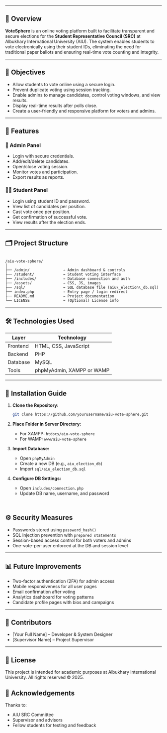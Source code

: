 

---

## 📌 Overview

**VoteSphere** is an online voting platform built to facilitate transparent and secure elections for the **Student Representative Council (SRC)** at Albukhary International University (AIU). The system enables students to vote electronically using their student IDs, eliminating the need for traditional paper ballots and ensuring real-time vote counting and integrity.

---

## 🎯 Objectives

- Allow students to vote online using a secure login.
- Prevent duplicate voting using session tracking.
- Enable admins to manage candidates, control voting windows, and view results.
- Display real-time results after polls close.
- Create a user-friendly and responsive platform for voters and admins.

---

## 🔧 Features

### 🔐 Admin Panel
- Login with secure credentials.
- Add/edit/delete candidates.
- Open/close voting session.
- Monitor votes and participation.
- Export results as reports.

### 🧑‍🎓 Student Panel
- Login using student ID and password.
- View list of candidates per position.
- Cast vote once per position.
- Get confirmation of successful vote.
- View results after the election ends.

---

## 🗂️ Project Structure

```

/aiu-vote-sphere/
│
├── /admin/               → Admin dashboard & controls
├── /student/             → Student voting interface
├── /includes/            → Database connection and auth
├── /assets/              → CSS, JS, images
├── /sql/                 → SQL database file (aiu\_election\_db.sql)
├── index.php             → Entry page / login redirect
├── README.md             → Project documentation
└── LICENSE               → (Optional) License info

````

---

## 🛠️ Technologies Used

| Layer        | Technology         |
|--------------|--------------------|
| Frontend     | HTML, CSS, JavaScript |
| Backend      | PHP                |
| Database     | MySQL              |
| Tools        | phpMyAdmin, XAMPP or WAMP |

---

## 🚀 Installation Guide

1. **Clone the Repository:**
   ```bash
   git clone https://github.com/yourusername/aiu-vote-sphere.git


2. **Place Folder in Server Directory:**

   * For XAMPP: `htdocs/aiu-vote-sphere`
   * For WAMP: `www/aiu-vote-sphere`

3. **Import Database:**

   * Open `phpMyAdmin`
   * Create a new DB (e.g., `aiu_election_db`)
   * Import `sql/aiu_election_db.sql`

4. **Configure DB Settings:**

   * Open `includes/connection.php`
   * Update DB name, username, and password

   ```


## ⚙️ Security Measures

* Passwords stored using `password_hash()`
* SQL injection prevention with `prepared statements`
* Session-based access control for both voters and admins
* One-vote-per-user enforced at the DB and session level

---

## 📊 Future Improvements

* Two-factor authentication (2FA) for admin access
* Mobile responsiveness for all user pages
* Email confirmation after voting
* Analytics dashboard for voting patterns
* Candidate profile pages with bios and campaigns

---

## 👥 Contributors

* \[Your Full Name] – Developer & System Designer
* \[Supervisor Name] – Project Supervisor

---

## 📃 License

This project is intended for academic purposes at Albukhary International University.
All rights reserved © 2025.



## 🙏 Acknowledgements

Thanks to:

* AIU SRC Committee
* Supervisor and advisors
* Fellow students for testing and feedback


